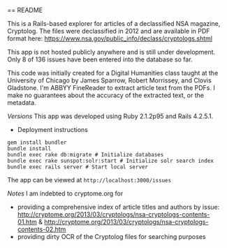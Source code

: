 == README

This is a Rails-based explorer for articles of a declassified NSA magazine, Cryptolog. The files were declassified in 2012 and are available in PDF format here: https://www.nsa.gov/public_info/declass/cryptologs.shtml

This app is not hosted publicly anywhere and is still under development. Only 8 of 136 issues have been entered into the database so far.

This code was initially created for a Digital Humanities class taught at the University of Chicago by James Sparrow, Robert Morrissey, and Clovis Gladstone. I'm ABBYY FineReader to extract article text from the PDFs. I make no guarantees about the accuracy of the extracted text, or the metadata.

*Versions*
This app was developed using Ruby 2.1.2p95 and Rails 4.2.5.1.

* Deployment instructions
```
gem install bundler
bundle install
bundle exec rake db:migrate # Initialize databases
bundle exec rake sunspot:solr:start # Initialize solr search index
bundle exec rails server # Start local server
```

The app can be viewed at `http://localhost:3000/issues`

*Notes*
I am indebted to cryptome.org for
* providing a comprehensive index of article titles and authors by issue: http://cryptome.org/2013/03/cryptologs/nsa-cryptologs-contents-01.htm & http://cryptome.org/2013/03/cryptologs/nsa-cryptologs-contents-02.htm
* providing dirty OCR of the Cryptolog files for searching purposes



